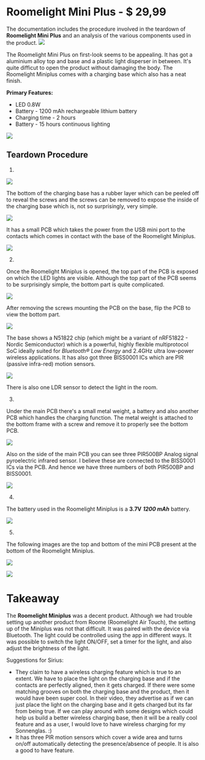# Roomelight Mini Plus - $ 29,99

The documentation includes the procedure involved in the teardown of **Roomelight Mini Plus** and an analysis of the various components used in the product.
![](images/Roomelight/miniplus.png)

The Roomelight Mini Plus on first-look seems to be appealing. It has got a aluminium alloy top and base and a plastic light disperser in between. It's quite difficut to open the product without damaging the body. The Roomelight Miniplus comes with a charging base which also has a neat finish.

**Primary Features:**
- LED 0.8W
- Battery -  1200 mAh rechargeable lithium battery
- Charging time - 2 hours
- Battery - 15 hours continuous lighting

![](images/Roomelight/specs.png)

## Teardown Procedure
1.

![](images/Roomelight/1_1.jpg)

The bottom of the charging base has a rubber layer which can be peeled off to reveal the screws and the screws can be removed to expose the inside of the charging base which is, not so surprisingly, very simple.

![](images/Roomelight/1_2.jpg)

It has a small PCB which takes the power from the USB mini port to the contacts which comes in contact with the base of the Roomelight Miniplus.

![](images/Roomelight/1_3.jpg)

2.
Once the Roomelight Miniplus is opened, the top part of the PCB is exposed on which the LED lights are visible. Although the top part of the PCB seems to be surprisingly simple, the bottom part is quite complicated.

![](images/Roomelight/2_1.jpg)

After removing the screws mounting the PCB on the base, flip the PCB to view the bottom part.

![](images/Roomelight/2_2.jpg)

The base shows a N51822 chip (which might be a variant of nRF51822 - Nordic Semiconductor) which is a powerful, highly flexible multiprotocol SoC ideally suited for *Bluetooth® Low Energy* and 2.4GHz ultra low-power wireless applications. It has also got three BISS0001 ICs which are PIR (passive infra-red) motion sensors.


![](images/Roomelight/2_3.jpg)

There is also one LDR sensor to detect the light in the room.

3.
Under the main PCB there's a small metal weight, a battery and also another PCB which handles the charging function. The metal weight is attached to the bottom frame with a screw and remove it to properly see the bottom PCB.

![](images/Roomelight/3_1.jpg)

Also on the side of the main PCB you can see three PIR500BP Analog signal pyroelectric infrared sensor. I believe these are connected to the  BISS0001 ICs via the PCB. And hence we have three numbers of both PIR500BP and BISS0001.

![](images/Roomelight/3_2.jpg)

4.
The battery used in the Roomelight Miniplus is a **3.7V** ***1200 mAh*** battery.

![](images/Roomelight/4_1.jpg)

5.

The following images are the top and bottom of the mini PCB present at the bottom of the Roomelight Miniplus.

![](images/Roomelight/5_1.jpg)



![](images/Roomelight/5_2.jpg)


# Takeaway
The **Roomelight Miniplus** was a decent product. Although we had trouble setting up another product from Roome (Roomelight Air Touch), the setting up of the Miniplus was not that difficult. It was paired with the device via Bluetooth. The light could be controlled using the app in different ways. It was possible to switch the light ON/OFF, set a timer for the light, and also adjust the brightness of the light.

Suggestions for Sirius:

- They claim to have a wireless charging feature which is true to an extent. We have to place the light on the charging base and if the contacts are perfectly aligned, then it gets charged. If there were some matching grooves on both the charging base and the product, then it would have been super cool. In their video, they advertise as if we can just place the light on the charging base and it gets charged but its far from being true. If we can play around with some designs which could help us build a better wireless charging base, then it will be a really cool feature and as a user, I would love to have wireless charging for my Sonnenglas. :)
- It has three PIR motion sensors which cover a wide area and turns on/off automatically detecting the presence/absence of people. It is also a good to have feature.
